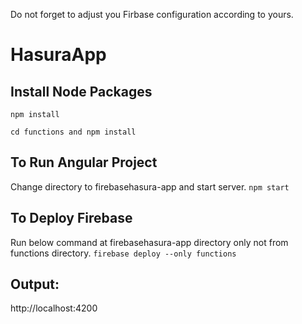 Do not forget to adjust you Firbase configuration according to yours.

# HasuraApp

## Install Node Packages
```npm install```

```cd functions and npm install```

## To Run Angular Project
Change directory to firebasehasura-app and start server.
```npm start```

## To Deploy Firebase
Run below command at firebasehasura-app directory only not from functions directory.
```firebase deploy --only functions```

## Output:
http://localhost:4200